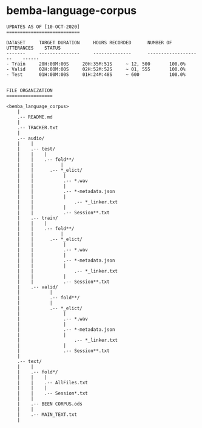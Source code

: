 # bemba-language-corpus


	UPDATES AS OF [10-OCT-2020]
	===========================
	
	DATASET		TARGET DURATION		HOURS RECORDED		NUMBER OF UTTERANCES	STATUS			
	-------		---------------		--------------		--------------------	------
	- Train		20H:00M:00S		20H:35M:51S		~ 12, 500		100.0%		
	- Valid		02H:00M:00S		02H:52M:52S		~ 01, 555		100.0%
	- Test		01H:00M:00S		01H:24M:48S		~ 600			100.0%
	
	
	FILE ORGANIZATION
	=================
	
	<bemba_language_corpus>
		|
		.-- README.md
		|
		.-- TRACKER.txt
		|
		.-- audio/
		|    |
		|    .-- test/	
		|    |    |
		|    |    .-- fold**/
		|    |	        |
		|    |    	.-- *_elict/
		|    |    		 |
		|    |  		 .-- *.wav
		|    |  		 |
		|    |  		 .-- *-metadata.json
		|    |  		 |
		|    |  	      	 .-- *_linker.txt
		|    |  		 |
		|    |  		 .-- Session**.txt
		|    .-- train/	
		|    |    |
		|    |    .-- fold**/
		|    |	        |
		|    |    	.-- *_elict/
		|    |    		 |
		|    |  		 .-- *.wav
		|    |  		 |
		|    |  		 .-- *-metadata.json
		|    |  		 |
		|    |  	      	 .-- *_linker.txt
		|    |  		 |
		|    |  		 .-- Session**.txt
		|    .-- valid/	
		|    	    |
		|    	    .-- fold**/
		|	        |
		|        	.-- *_elict/
		|        		 |
		|    	  		 .-- *.wav
		|    	  		 |
		|    	  		 .-- *-metadata.json
		|    	  		 |
		|    	  	      	 .-- *_linker.txt
		|    	  		 |
		|    	  		 .-- Session**.txt
		|        
		.-- text/
		|    |
		|    .-- fold*/
		|    |    |
		|    |    .-- AllFiles.txt
		|    |    |
		|    |    .-- Session*.txt
		|    | 
		|    .-- BEEN CORPUS.ods
		|    |    
		|    .-- MAIN_TEXT.txt
		|

